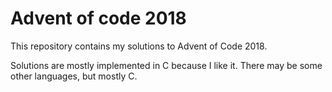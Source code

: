 # Advent of code 2018
This repository contains my solutions to Advent of Code 2018.

Solutions are mostly implemented in C because I like it. There may be some other languages, but mostly C.
